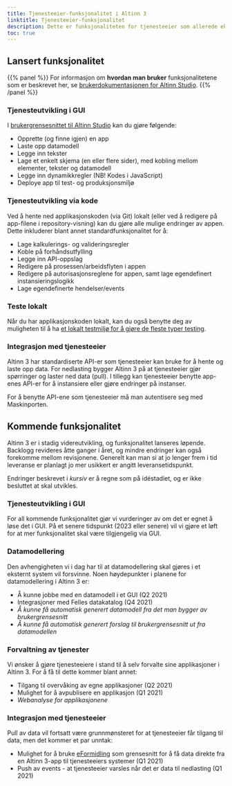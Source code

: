 ```yaml
---
title: Tjenesteeier-funksjonalitet i Altinn 3
linktitle: Tjenesteeier-funksjonalitet
description: Dette er funksjonaliteten for tjenesteeier som allerede eksisterer, og noen av de større endringene som er planlagt framover i Altinn 3.
toc: true
---
```

## Lansert funksjonalitet

{{% panel %}}
For informasjon om **hvordan man bruker** funksjonalitetene som er beskrevet her, se [brukerdokumentasjonen for Altinn Studio](/docs/altinn-studio/).
{{% /panel %}}

### Tjenesteutvikling i GUI

I [brukergrensesnittet til Altinn Studio](https://altinn.studio) kan du gjøre følgende:

- Opprette (og finne igjen) en app
- Laste opp datamodell
- Legge inn tekster
- Lage et enkelt skjema (en eller flere sider), med kobling mellom elementer, tekster og datamodell
- Legge inn dynamikkregler (NB! Kodes i JavaScript)
- Deploye app til test- og produksjonsmiljø

### Tjenesteutvikling via kode

Ved å hente ned applikasjonskoden (via Git) lokalt (eller ved å redigere på app-filene i repository-visning) kan du gjøre alle mulige endringer av appen. Dette inkluderer blant annet standardfunksjonalitet for å:

- Lage kalkulerings- og valideringsregler
- Koble på forhåndsutfylling
- Legge inn API-oppslag
- Redigere på prosessen/arbeidsflyten i appen
- Redigere på autorisasjonsreglene for appen, samt lage egendefinert instansieringslogikk
- Lage egendefinerte hendelser/events

### Teste lokalt

Når du har applikasjonskoden lokalt, kan du også benytte deg av muligheten til å ha [et lokalt testmiljø for å gjøre de fleste typer testing](/docs/altinn-studio/testing/local/). 

### Integrasjon med tjenesteeier

Altinn 3 har standardiserte API-er som tjenesteeier kan bruke for å hente og laste opp data. For nedlasting bygger Altinn 3 på at tjenesteeier gjør spørringer og laster ned data (pull). I tillegg kan tjenesteeier benytte app-enes API-er for å instansiere eller gjøre endringer på instanser.

For å benytte API-ene som tjenesteeier må man autentisere seg med Maskinporten.

## Kommende funksjonalitet

Altinn 3 er i stadig videreutvikling, og funksjonalitet lanseres løpende. Backlogg revideres åtte ganger i året, og mindre endringer kan også forekomme mellom revisjonene.
Generelt kan man si at jo lenger frem i tid leveranse er planlagt jo mer usikkert er angitt leveransetidspunkt.

Endringer beskrevet i _kursiv_ er å regne som på idéstadiet, og er ikke besluttet at skal utvikles.

### Tjenesteutvikling i GUI

For all kommende funksjonalitet gjør vi vurderinger av om det er egnet å løse det i GUI. På et senere tidspunkt (2023 eller senere) vil vi gjøre et løft for at mer funksjonalitet skal være tilgjengelig via GUI.

### Datamodellering

Den avhengigheten vi i dag har til at datamodellering skal gjøres i et eksternt system vil forsvinne. Noen høydepunkter i planene for datamodellering i Altinn 3 er:

- Å kunne jobbe med en datamodell i et GUI (Q2 2021)
- Integrasjoner med Felles datakatalog (Q4 2021)
- _Å kunne få automatisk generert datamodell fra det man bygger av brukergrensesnitt_
- _Å kunne få automatisk generert forslag til brukergrensesnitt ut fra datamodellen_

### Forvaltning av tjenester

Vi ønsker å gjøre tjenesteeiere i stand til å selv forvalte sine applikasjoner i Altinn 3. For å få til dette kommer blant annet:

- Tilgang til overvåking av egne applikasjoner (Q2 2021)
- Mulighet for å avpublisere en applikasjon (Q1 2021)
- _Webanalyse for applikasjonene_

### Integrasjon med tjenesteeier

Pull av data vil fortsatt være grunnmønsteret for at tjenesteeier får tilgang til data, men det kommer et par unntak:

- Mulighet for å bruke [eFormidling](https://samarbeid.digdir.no/eformidling/eformidling/20) som grensesnitt for å få data direkte fra en Altinn 3-app til tjenesteeiers systemer (Q1 2021)
- Push av events - at tjenesteeier varsles når det er data til nedlasting (Q1 2021)
